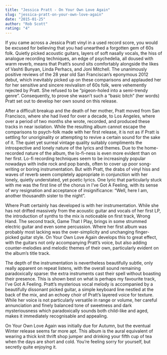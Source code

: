 ```yaml
---
title: "Jessica Pratt - On Your Own Love Again"
slug: "jessica-pratt-on-your-own-love-again"
date: "2015-01-25"
author: "Rob Scott"
rating: "4"
---
```


If you came across a Jessica Pratt vinyl in a used record score, you would be excused for believing that you had unearthed a forgotten gem of 60s folk. Quietly picked acoustic guitars, layers of soft nasally vocals, the hiss of analogue recording techniques, an edge of psychedelia, all doused with warm reverb, means that Pratt’s sound sits comfortably alongside the likes of Vashti Bunyan, Linda Perhacs, and Joni Mitchell. The unanimously positive reviews of the 28 year old San Franciscan’s eponymous 2012 debut, which inevitably picked up on these comparisons and applauded her for her sensitive and sincere revivalism of 60s folk, were vehemently rejected by Pratt. She refused to be “pigeon-holed into a semi-trendy genre”. Consequently, to prove she wasn’t such a “basic bitch” (her words) Pratt set out to develop her own sound on this release.

After a difficult breakup and the death of her mother, Pratt moved from San Francisco, where she had lived for over a decade, to Los Angeles, where over a period of two months she wrote, recorded, and produced these tracks in near isolation. While the resulting album cannot escape the comparisons to psych-folk made with her first release, it is not as if Pratt is settling for unoriginality or attempting to revive a certain sound for the sake of it. The quiet yet surreal vintage quality suitably compliments the introspective and lonely nature of the lyrics and themes. Due to the home-recorded nature of the album, the lo-fi-ness is even more evident than on her first. Lo-fi recording techniques seem to be increasingly popular nowadays with indie rock and pop bands, often to cover up poor song-writing or boring instrumentation. But with Pratt, the drabs of vinyl hiss and waves of reverb seem completely appropriate in conjunction with her lonely, quietly understated, yet poetic lyrics. One lyric that particularly stuck with me was the first line of the chorus in I’ve Got A Feeling, with its sense of wry resignation and acceptance of insignificance: “Well, here I am, another thousandth sister to the night”.

Where Pratt certainly has developed is with her instrumentation. While she has not drifted massively from the acoustic guitar and vocals of her first LP, the introduction of synths to the mix is noticeable on first track, Wrong Hand. The second track, Game That I Play, brings in some strummed electric guitar and even some percussion. Where her first album was probably most lacking was the over-simplicity and unchanging finger-picked guitar style. On Your Own Love Again develops this to great effect, with the guitars not only accompanying Pratt’s voice, but also adding counter-melodies and melodic themes of their own, particularly evident on the album’s title track.

The depth of the instrumentation is nevertheless beautifully subtle, only really apparent on repeat listens, with the overall sound remaining paradoxically sparse: the extra instruments cast their spell without boasting their presence. This is shown best on what is perhaps my favourite track, I’ve Got A Feeling. Pratt’s mysterious vocal melody is accompanied by a beautifully dissonant picked guitar, a simple keyboard line nestled at the back of the mix, and an echoey choir of Pratt’s layered voice for texture. While her voice is not particularly versatile in range or volume, her careful annunciation and finely balanced tone of sweetness and dark mysteriousness which paradoxically sounds both child-like and aged, makes it immediately recognisable and appealing.

On Your Own Love Again was initially due for Autumn, but the eventual Winter release seems far more apt. This album is the aural equivalent of wearing a thick knit thrift shop jumper and drinking your fifth cup of tea when the days are short and cold. You’re feeling sorry for yourself, but secretly quite enjoying it.
